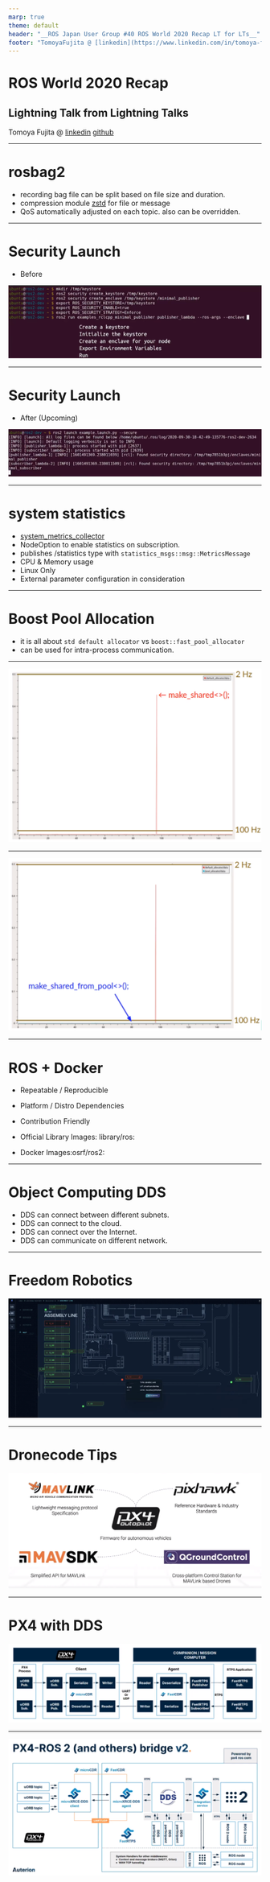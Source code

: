 ```yaml
---
marp: true
theme: default
header: "__ROS Japan User Group #40 ROS World 2020 Recap LT for LTs__"
footer: "TomoyaFujita @ [linkedin](https://www.linkedin.com/in/tomoya-fujita-5bb656b6/) [github](https://github.com/fujitatomoya)"
---
```


<!---
Comment Here
--->

# ROS World 2020 Recap

## Lightning Talk from Lightning Talks

Tomoya Fujita @ [linkedin](https://www.linkedin.com/in/tomoya-fujita-5bb656b6/) [github](https://github.com/fujitatomoya)

---

# rosbag2

- recording bag file can be split based on file size and duration.
- compression module [zstd](https://github.com/facebook/zstd) for file or message
- QoS automatically adjusted on each topic. also can be overridden.

---

# Security Launch

- Before

![](./images/security_commands.png)

---

# Security Launch

- After (Upcoming)

![](./images/security_launch.png)

---

# system statistics

- [system_metrics_collector](https://github.com/ros-tooling/system_metrics_collector)
- NodeOption to enable statistics on subscription.
- publishes /statistics type with `statistics_msgs::msg::MetricsMessage`
- CPU & Memory usage
- Linux Only
- External parameter configuration in consideration

---

# Boost Pool Allocation

- it is all about `std default allocator` vs `boost::fast_pool_allocator`
- can be used for intra-process communication.

---

![bg 70%](./images/stl_default_allocator.png)

---

![bg 70%](./images/boost_fast_pool_allocator.png)

---

# ROS + Docker

- Repeatable / Reproducible
- Platform / Distro Dependencies
- Contribution Friendly

- Official Library Images: library/ros:<tag>
- Docker Images:osrf/ros2:<tag>

---

# Object Computing DDS

- DDS can connect between different subnets.
- DDS can connect to the cloud.
- DDS can connect over the Internet.
- DDS can communicate on different network.

---

# Freedom Robotics

![](./images/fleet_management.png)

---

# Dronecode Tips

![](./images/px4_complete_stack.png)

---

# PX4 with DDS

![](./images/px4_with_dds-rtps.png)

---

![bg 80%](./images/px4_with_ros2.png)